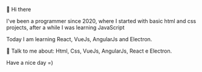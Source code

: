 👋 Hi there 


I've been a programmer since 2020, where I started with basic html and css projects, after a while I was learning JavaScript

Today I am learning React, VueJs, AngularJs and Electron.

💬  Talk to me about: Html, Css, VueJs, AngularJs, React e Electron.

Have a nice day =)
